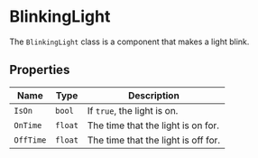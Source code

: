 # BlinkingLight

The `BlinkingLight` class is a component that makes a light blink.

## Properties

| Name | Type | Description |
| --- | --- | --- |
| `IsOn` | `bool` | If `true`, the light is on. |
| `OnTime` | `float` | The time that the light is on for. |
| `OffTime` | `float` | The time that the light is off for. |
